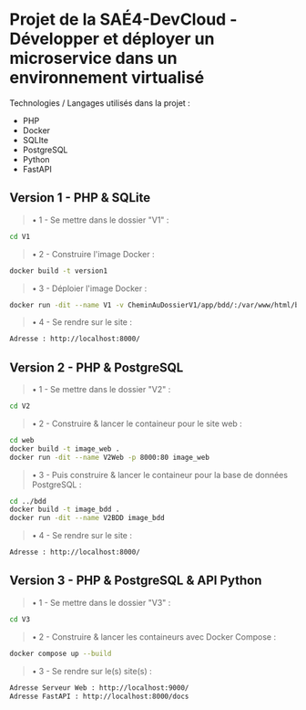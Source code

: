 # Projet de la SAÉ4-DevCloud - Développer et déployer un microservice dans un environnement virtualisé

Technologies / Langages utilisés dans la projet :

- PHP
- Docker
- SQLIte
- PostgreSQL
- Python
- FastAPI

## Version 1 - PHP & SQLite

> • 1 - Se mettre dans le dossier "V1" :

```bash
cd V1
```

> • 2 - Construire l'image Docker :

```bash
docker build -t version1
```

> • 3 - Déploier l'image Docker :

```bash
docker run -dit --name V1 -v CheminAuDossierV1/app/bdd/:/var/www/html/bdd -p 8000:80 version1
```

> • 4 - Se rendre sur le site :

```bash
Adresse : http://localhost:8000/
```

## Version 2 - PHP & PostgreSQL

> • 1 - Se mettre dans le dossier "V2" :

```bash
cd V2
```

> • 2 - Construire & lancer le containeur pour le site web :

```bash
cd web
docker build -t image_web .
docker run -dit --name V2Web -p 8000:80 image_web
```

> • 3 - Puis construire & lancer le containeur pour la base de données PostgreSQL :

```bash
cd ../bdd
docker build -t image_bdd .
docker run -dit --name V2BDD image_bdd
```

> • 4 - Se rendre sur le site :

```bash
Adresse : http://localhost:8000/
```

## Version 3 - PHP & PostgreSQL & API Python

> • 1 - Se mettre dans le dossier "V3" :

```bash
cd V3
```

> • 2 - Construire & lancer les containeurs avec Docker Compose :

```bash
docker compose up --build
```

> • 3 - Se rendre sur le(s) site(s) :

```bash
Adresse Serveur Web : http://localhost:9000/
Adresse FastAPI : http://localhost:8000/docs
```
